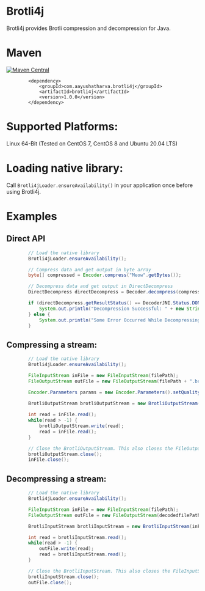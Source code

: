 # Brotli4j
Brotli4j provides Brotli compression and decompression for Java.

# Maven
[![Maven Central](https://img.shields.io/maven-central/v/com.aayushatharva.brotli4j/brotli4j-parent.svg?label=Maven%20Central)](https://search.maven.org/search?q=g:%22com.aayushatharva.brotli4j%22%20AND%20a:%22brotli4j-parent%22)
```
        <dependency>
            <groupId>com.aayushatharva.brotli4j</groupId>
            <artifactId>brotli4j</artifactId>
            <version>1.0.0</version>
        </dependency>
```

# Supported Platforms:
Linux 64-Bit (Tested on CentOS 7, CentOS 8 and Ubuntu 20.04 LTS)

# Loading native library:
Call `Brotli4jLoader.ensureAvailability()` in your application once before using Brotli4j.

# Examples
## Direct API
```java
        // Load the native library
        Brotli4jLoader.ensureAvailability();

        // Compress data and get output in byte array
        byte[] compressed = Encoder.compress("Meow".getBytes());

        // Decompress data and get output in DirectDecompress
        DirectDecompress directDecompress = Decoder.decompress(compressed); // or DirectDecompress.decompress(compressed);

        if (directDecompress.getResultStatus() == DecoderJNI.Status.DONE) {
            System.out.println("Decompression Successful: " + new String(directDecompress.getDecompressedData()));
        } else {
            System.out.println("Some Error Occurred While Decompressing");
        }
```

## Compressing a stream:
```java
        // Load the native library
        Brotli4jLoader.ensureAvailability();

        FileInputStream inFile = new FileInputStream(filePath);
        FileOutputStream outFile = new FileOutputStream(filePath + ".br");

        Encoder.Parameters params = new Encoder.Parameters().setQuality(4);
        
        BrotliOutputStream brotliOutputStream = new BrotliOutputStream(outFile, params);

        int read = inFile.read();
        while(read > -1) {
            brotliOutputStream.write(read);
            read = inFile.read();
        }

        // Close the BrotliOutputStream. This also closes the FileOutputStream.
        brotliOutputStream.close();
        inFile.close();
```

## Decompressing a stream:
```java
        // Load the native library
        Brotli4jLoader.ensureAvailability();

        FileInputStream inFile = new FileInputStream(filePath);
        FileOutputStream outFile = new FileOutputStream(decodedfilePath);

        BrotliInputStream brotliInputStream = new BrotliInputStream(inFile);

        int read = brotliInputStream.read();
        while(read > -1) {
            outFile.write(read);
            read = brotliInputStream.read();
        }

        // Close the BrotliInputStream. This also closes the FileInputStream.
        brotliInputStream.close();
        outFile.close();
```
